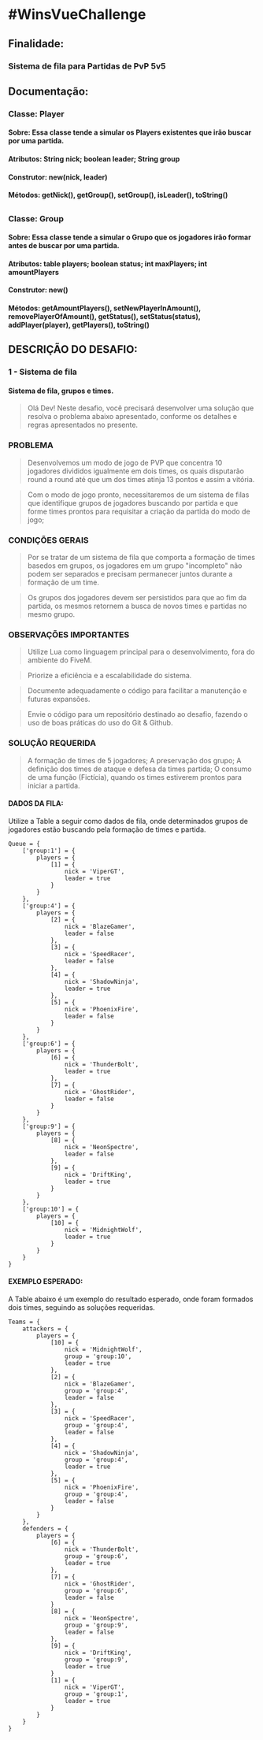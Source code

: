 # #WinsVueChallenge

## Finalidade:
### Sistema de fila para Partidas de PvP 5v5

## Documentação:

### Classe: Player
#### Sobre: Essa classe tende a simular os Players existentes que irão buscar por uma partida.
#### Atributos: String nick; boolean leader; String group
#### Construtor: new(nick, leader)
#### Métodos: getNick(), getGroup(), setGroup(), isLeader(), toString()

##
### Classe: Group
#### Sobre: Essa classe tende a simular o Grupo que os jogadores irão formar antes de buscar por uma partida.
#### Atributos: table players; boolean status; int maxPlayers; int amountPlayers
#### Construtor: new()
#### Métodos: getAmountPlayers(), setNewPlayerInAmount(), removePlayerOfAmount(), getStatus(), setStatus(status), addPlayer(player), getPlayers(), toString()


## DESCRIÇÃO DO DESAFIO:
###  1 - Sistema de fila
#### Sistema de fila, grupos e times.

> Olá Dev! Neste desafio, você precisará desenvolver uma solução que resolva o problema abaixo apresentado, conforme os detalhes e regras apresentados no presente.

### PROBLEMA
> Desenvolvemos um modo de jogo de PVP que concentra 10 jogadores divididos igualmente em dois times, os quais disputarão round a round até que um dos times atinja 13 pontos e assim a vitória.

> Com o modo de jogo pronto, necessitaremos de um sistema de filas que identifique grupos de jogadores buscando por partida e que forme times prontos para requisitar a criação da partida do modo de jogo;

### CONDIÇÕES GERAIS
> Por se tratar de um sistema de fila que comporta a formação de times basedos em grupos, os jogadores em um grupo "incompleto" não podem ser separados e precisam permanecer juntos durante a formação de um time.

> Os grupos dos jogadores devem ser persistidos para que ao fim da partida, os mesmos retornem a busca de novos times e partidas no mesmo grupo.

### OBSERVAÇÕES IMPORTANTES
> Utilize Lua como linguagem principal para o desenvolvimento, fora do ambiente do FiveM.

> Priorize a eficiência e a escalabilidade do sistema.

> Documente adequadamente o código para facilitar a manutenção e futuras expansões.

> Envie o código para um repositório destinado ao desafio, fazendo o uso de boas práticas do uso do Git & Github.

### SOLUÇÃO REQUERIDA
> A formação de times de 5 jogadores;
> A preservação dos grupo;
> A definição dos times de ataque e defesa da times partida;
> O consumo de uma função (Fictícia), quando os times estiverem prontos para iniciar a partida.


#### DADOS DA FILA:

Utilize a Table a seguir como dados de fila, onde determinados grupos de jogadores estão buscando pela formação de times e partida.

```
Queue = {
    ['group:1'] = {
        players = {
            [1] = {
                nick = 'ViperGT',
                leader = true
            }
        }
    },
    ['group:4'] = {
        players = {
            [2] = {
                nick = 'BlazeGamer',
                leader = false
            },
            [3] = {
                nick = 'SpeedRacer',
                leader = false
            },
            [4] = {
                nick = 'ShadowNinja',
                leader = true
            },
            [5] = {
                nick = 'PhoenixFire',
                leader = false
            }
        }
    },
    ['group:6'] = {
        players = {
            [6] = {
                nick = 'ThunderBolt',
                leader = true
            },
            [7] = {
                nick = 'GhostRider',
                leader = false
            }
        }
    },
    ['group:9'] = {
        players = {
            [8] = {
                nick = 'NeonSpectre',
                leader = false
            },
            [9] = {
                nick = 'DriftKing',
                leader = true
            }
        }
    },
    ['group:10'] = {
        players = {
            [10] = {
                nick = 'MidnightWolf',
                leader = true
            }
        }
    }
}
```

#### EXEMPLO ESPERADO:

A Table abaixo é um exemplo do resultado esperado, onde foram formados dois times, seguindo as soluções requeridas.

```
Teams = {
    attackers = {
        players = {
            [10] = {
                nick = 'MidnightWolf',
                group = 'group:10',
                leader = true
            },
            [2] = {
                nick = 'BlazeGamer',
                group = 'group:4',
                leader = false
            },
            [3] = {
                nick = 'SpeedRacer',
                group = 'group:4',
                leader = false
            },
            [4] = {
                nick = 'ShadowNinja',
                group = 'group:4',
                leader = true
            },
            [5] = {
                nick = 'PhoenixFire',
                group = 'group:4',
                leader = false
            }
        }
    },
    defenders = {
        players = {
            [6] = {
                nick = 'ThunderBolt',
                group = 'group:6',
                leader = true
            },
            [7] = {
                nick = 'GhostRider',
                group = 'group:6',
                leader = false
            }
            [8] = {
                nick = 'NeonSpectre',
                group = 'group:9',
                leader = false
            },
            [9] = {
                nick = 'DriftKing',
                group = 'group:9',
                leader = true
            }
            [1] = {
                nick = 'ViperGT',
                group = 'group:1',
                leader = true
            }
        }
    }
}
```